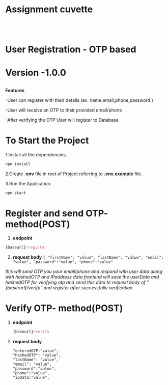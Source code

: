 #  Assignment cuvette

<br><br/>
<h1>User Registration - OTP based</h1>

# Version -1.0.0
##

**Features**


-User can register with their details (ex. name,email,phone,password )

-User will receive an OTP to their provided email/phone

-After verifying the OTP User will register to Database

# To Start the Project

1.Install all the dependencies.
```js
npm install
```
2.Create **.env** file in root of Project referring to **.env.example** file.

3.Run the Application.
   ```js
   npm start
   ```

   # Register and send OTP- method(POST)
  1. **endpoint**
   ```js
   {baseurl}/register
   ```
  2. **request body**
    ```{
    "firstName": "value",
    "lastName": "value",
    "email": "value",
    "password":"value",
    "phone":"value"```

 *this will send OTP you your email/phone and respond with user data along with hashedOTP and IPaddress data frontend will save the userData and hashedOTP for verifying otp and send this data to request body of "{baserurl}/verify" and register after successfully verification*.

  # Verify OTP- method(POST)
  1. **endpoint**
     ```js
     {baseurl}/verify
     ```
  2. **request  body**
     ```{
     "enteredOTP:"value",
     "hashedOTP": "value",
     "lastName": "value",
     "email": "value",
     "password":"value",
     "phone":"value",
     "ipData:"value",
